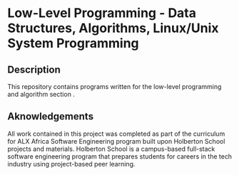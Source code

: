 # Low-Level Programming - Data Structures, Algorithms, Linux/Unix System Programming

## Description
This repository contains programs written for the low-level programming and
algorithm section .


## Aknowledgements

All work contained in this project was completed as part of the curriculum for ALX Africa Software Engineering program built upon Holberton School projects and materials. Holberton School is a campus-based full-stack software engineering program that prepares students for careers in the tech industry using project-based peer learning. 
